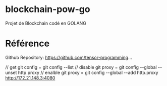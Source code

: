 # blockchain-pow-go
Projet de Blockchain codé en GOLANG

# Référence
Github Repository: https://github.com/tensor-programming...

// get git config = git config --list
// disable git proxy = git config --global --unset http.proxy
// enalble git proxy = git config --global --add http.proxy  http://172.21.148.3:4080